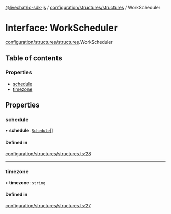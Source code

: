 [@livechat/lc-sdk-js](../README.md) / [configuration/structures/structures](../modules/configuration_structures_structures.md) / WorkScheduler

# Interface: WorkScheduler

[configuration/structures/structures](../modules/configuration_structures_structures.md).WorkScheduler

## Table of contents

### Properties

- [schedule](configuration_structures_structures.WorkScheduler.md#schedule)
- [timezone](configuration_structures_structures.WorkScheduler.md#timezone)

## Properties

### schedule

• **schedule**: [`Schedule`](configuration_structures_structures.Schedule.md)[]

#### Defined in

[configuration/structures/structures.ts:28](https://github.com/livechat/lc-sdk-js/blob/10347df/src/configuration/structures/structures.ts#L28)

___

### timezone

• **timezone**: `string`

#### Defined in

[configuration/structures/structures.ts:27](https://github.com/livechat/lc-sdk-js/blob/10347df/src/configuration/structures/structures.ts#L27)
